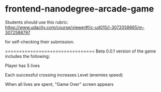 frontend-nanodegree-arcade-game
===============================

Students should use this rubric: https://www.udacity.com/course/viewer#!/c-ud015/l-3072058665/m-3072588797

for self-checking their submission.

================================
Beta 0.0.1 version of the game includes the following:

Player has 5 lives

Each successful crossing increases Level (enemies speed)

When all lives are spent, "Game Over" screen appears